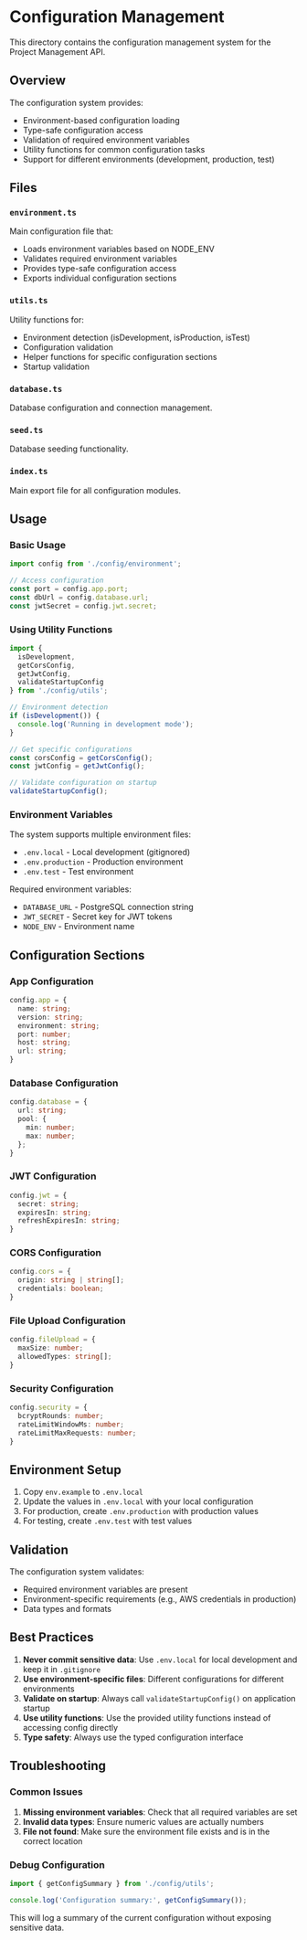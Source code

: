 # Configuration Management

This directory contains the configuration management system for the Project Management API.

## Overview

The configuration system provides:
- Environment-based configuration loading
- Type-safe configuration access
- Validation of required environment variables
- Utility functions for common configuration tasks
- Support for different environments (development, production, test)

## Files

### `environment.ts`
Main configuration file that:
- Loads environment variables based on NODE_ENV
- Validates required environment variables
- Provides type-safe configuration access
- Exports individual configuration sections

### `utils.ts`
Utility functions for:
- Environment detection (isDevelopment, isProduction, isTest)
- Configuration validation
- Helper functions for specific configuration sections
- Startup validation

### `database.ts`
Database configuration and connection management.

### `seed.ts`
Database seeding functionality.

### `index.ts`
Main export file for all configuration modules.

## Usage

### Basic Usage

```typescript
import config from './config/environment';

// Access configuration
const port = config.app.port;
const dbUrl = config.database.url;
const jwtSecret = config.jwt.secret;
```

### Using Utility Functions

```typescript
import { 
  isDevelopment, 
  getCorsConfig, 
  getJwtConfig,
  validateStartupConfig 
} from './config/utils';

// Environment detection
if (isDevelopment()) {
  console.log('Running in development mode');
}

// Get specific configurations
const corsConfig = getCorsConfig();
const jwtConfig = getJwtConfig();

// Validate configuration on startup
validateStartupConfig();
```

### Environment Variables

The system supports multiple environment files:
- `.env.local` - Local development (gitignored)
- `.env.production` - Production environment
- `.env.test` - Test environment

Required environment variables:
- `DATABASE_URL` - PostgreSQL connection string
- `JWT_SECRET` - Secret key for JWT tokens
- `NODE_ENV` - Environment name

## Configuration Sections

### App Configuration
```typescript
config.app = {
  name: string;
  version: string;
  environment: string;
  port: number;
  host: string;
  url: string;
}
```

### Database Configuration
```typescript
config.database = {
  url: string;
  pool: {
    min: number;
    max: number;
  };
}
```

### JWT Configuration
```typescript
config.jwt = {
  secret: string;
  expiresIn: string;
  refreshExpiresIn: string;
}
```

### CORS Configuration
```typescript
config.cors = {
  origin: string | string[];
  credentials: boolean;
}
```

### File Upload Configuration
```typescript
config.fileUpload = {
  maxSize: number;
  allowedTypes: string[];
}
```

### Security Configuration
```typescript
config.security = {
  bcryptRounds: number;
  rateLimitWindowMs: number;
  rateLimitMaxRequests: number;
}
```

## Environment Setup

1. Copy `env.example` to `.env.local`
2. Update the values in `.env.local` with your local configuration
3. For production, create `.env.production` with production values
4. For testing, create `.env.test` with test values

## Validation

The configuration system validates:
- Required environment variables are present
- Environment-specific requirements (e.g., AWS credentials in production)
- Data types and formats

## Best Practices

1. **Never commit sensitive data**: Use `.env.local` for local development and keep it in `.gitignore`
2. **Use environment-specific files**: Different configurations for different environments
3. **Validate on startup**: Always call `validateStartupConfig()` on application startup
4. **Use utility functions**: Use the provided utility functions instead of accessing config directly
5. **Type safety**: Always use the typed configuration interface

## Troubleshooting

### Common Issues

1. **Missing environment variables**: Check that all required variables are set
2. **Invalid data types**: Ensure numeric values are actually numbers
3. **File not found**: Make sure the environment file exists and is in the correct location

### Debug Configuration

```typescript
import { getConfigSummary } from './config/utils';

console.log('Configuration summary:', getConfigSummary());
```

This will log a summary of the current configuration without exposing sensitive data. 